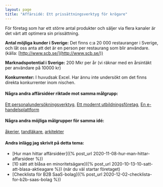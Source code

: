 ```yaml
---
layout: page
title: "Affärsidé: Ett prissättningsverktyg för krögare"
---
```

För företag som har ett större antal produkter och säljer via flera kanaler är det värt att optimera sin prissättning.

**Antal möjliga kunder i Sverige:** Det finns c:a 20 000 restauranger i Sverige, och låt oss anta att det är en person per restaurang som blir användare.(källa: [http://www.scb.se/](http://www.scb.se/))

**Marknadspotential i Sverige:** 200 Mkr per år (vi räknar med en årsintäkt per användare på 10000 kr)

**Konkurrenter:** I huvudsak Excel. Har ännu inte undersökt om det finns direkta konkurrenter inom nischen.

#### Några andra affärsidéer riktade mot samma målgrupp:
[Ett personalundersökningsverktyg](/affarsideer/ett-personalundersokningsverktyg-for-krogare/), [Ett modernt utbildningsföretag](/affarsideer/ett-modernt-utbildningsforetag-riktat-mot-krogare/), [En e-handelsplattform](/affarsideer/en-e-handelsplattform-for-krogare/)


#### Några andra möjliga målgrupper för samma idé:
[åkerier](/affarsideer/ett-prissattningsverktyg-for-akerier/), [tandläkare](/affarsideer/ett-prissattningsverktyg-for-tandlakare/), [arkitekter](/affarsideer/ett-prissattningsverktyg-for-arkitekter/)

#### Andra inlägg jag skrivit på detta tema:
- [Hur man hittar affärsidéer]({% post_url 2020-11-08-hur-man-hittar-affarsideer %})
- [10 sätt att blåsa en minoritetsägare]({% post_url 2020-10-13-10-satt-att-blasa-aktieagare %}) (när du väl startar företaget)
- [Checklista för B2B SaaS-bolag]({% post_url 2020-12-02-checklista-for-b2b-saas-bolag %})

